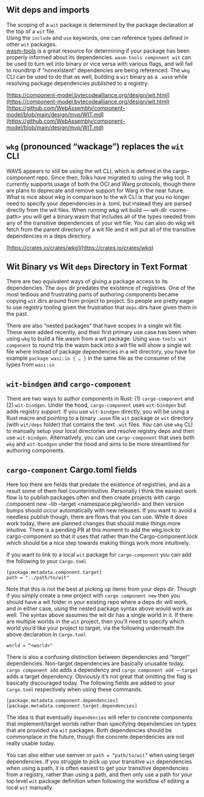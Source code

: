 ## Wit deps and imports

The scoping of a `wit` package is determined by the package declaration at the top of a `wit` file.  
Using the `include` and `use` keywords, one can reference types defined in other `wit` packages.  
[wasm-tools](https://github.com/bytecodealliance/wasm-tools/tree/main) is a great resource for determining if your package has been properly informed about its dependencies.  `wasm-tools component wit` can be used to turn wit into binary or vice versa with various flags, and will fail to roundtrip if “nonexistent” dependencies are being referenced. The `wkg` CLI can be used to do that as well, building a `wit` binary as a `.wasm` while resolving package dependencies published to a registry.

[https://component-model.bytecodealliance.org/design/wit.html](https://component-model.bytecodealliance.org/design/wit.html)  
[https://github.com/WebAssembly/component-model/blob/main/design/mvp/WIT.md](https://github.com/WebAssembly/component-model/blob/main/design/mvp/WIT.md)

## `wkg` (pronounced “wackage”) replaces the `wit` CLI 

WAVS appears to still be using the wit CLI, which is defined in the cargo-component repo.  Since then, folks have migrated to using the wkg tool.  It currently supports usage of both the OCI and Warg protocols, though there are plans to deprecate and remove support for Warg in the near future.  What is nice about wkg in comparison to the wit CLI is that you no longer need to specify your dependencies in a .toml, but instead they are parsed directly from the wit files.  When running wkg wit build —-wit-dir \<some-path\> you will get a binary.wasm that includes all of the types needed from any of the transitive dependencies of your wit file.  You can also do wkg wit fetch from the parent directory of a wit file and it will put all of the transitive dependencies in a deps directory.

[https://crates.io/crates/wkg](https://crates.io/crates/wkg)

## Wit Binary vs Wit `deps` Directory in Text Format

There are two equivalent ways of giving a package access to its dependencies.  The `deps` dir predates the existence of registries.  One of the most tedious and frustrating parts of authoring components became copying `wit` dirs around from project to project.  So people are pretty eager to use registry tooling given the frustration that `deps` dirs have given them in the past.

There are also “nested packages” that have scopes in a single wit file.  These were added recently, and their first primary use case has been when using `wkg` to build a file.wasm from a wit package.  Using `wasm-tools wit component` to round trip the wasm back into a wit file will show a single wit file where instead of package dependencies in a wit directory, you have for example `package wasi:io { … }`  in the same file as the consumer of the types from `wasi:io`

## `wit-bindgen` and `cargo-component`

There are two ways to author components in Rust: (1) `cargo-component` and (2) `wit-bindgen`. Under the hood, `cargo-component` uses `wit-bindgen` but adds registry support. If you use `wit-bindgen` directly, you will be using a Rust macro and pointing to a binary `.wasm` file `wit` package or `wit` directory (with `wit/deps` folder) that contains the text `.wit` files. You can use `wkg` CLI to manually setup your local directories and resolve registry deps and then use `wit-bindgen`. Alternatively, you can use `cargo-component` that uses both `wkg` and `wit-bindgen` under the hood and aims to be more streamlined for authoring components.

## `cargo-component` Cargo.toml fields

Here too there are fields that predate the existence of registries, and as a result some of them feel counterintuitive.  Personally I think the easiest work flow is to publish packages often and then create projects with cargo component new –lib –target \<namespace:pkg/world\> and then version bumps should occur automatically with new releases.  If you want to avoid a needless publish though, there are flows that you can use.  While it does work today, there are planned changes that should make things more intuitive.  There is a pending PR at this moment to add the wkg.lock to cargo-component so that it uses that rather than the Cargo-component.lock which should be a nice step towards making things work more intuitively.

If you want to link to a local `wit` package for `cargo-component` you can add the following to your `Cargo.toml`

`[package.metadata.component.target]`  
`path = "../path/to/wit"`

Note that this is not the best at picking up items from your deps dir.  Though if you simply create a new project with `cargo component new` then you should have a wit folder in your existing repo where a deps dir will work, and in either case, using the nested package syntax above would work as well.  The syntax above assumes the wit dir has a single world in it.  If there are multiple worlds in the `wit` project, then you’ll need to specify which world you’d like your project to target, via the following underneath the above declaration in `Cargo.toml`

`world = “<world>"`

There is also a confusing distinction between dependencies and “target” dependencies.  Non-target dependencies are basically unusable today.  `cargo component add` adds a dependency and `cargo component add —-target` adds a target dependency.  Obviously it’s not great that omitting the flag is basically discouraged today.  The following fields are added to your `Cargo.toml` respectively when using these commands.

`[package.metadata.component.dependencies]`  
`[package.metadata.component.target.dependencies]`

The idea is that eventually `dependencies` will refer to concrete components that implement/target worlds rather than specifying dependencies on types that are provided via `wit` packages.  Both dependencies should be commonplace in the future, though the concrete dependencies are not really usable today.

You can also either use semver or `path = “path/to/wit”` when using target dependencies.  If you struggle to pick up your transitive `wit` dependencies when using a path, it is often easiest to get your transitive dependencies from a registry, rather than using a path, and then only use a path for your top level `wit` package definition when following the workflow of editing a local `wit` manually.

